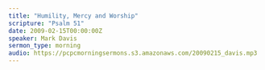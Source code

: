 ```yaml
---
title: "Humility, Mercy and Worship"
scripture: "Psalm 51"
date: 2009-02-15T00:00:00Z
speaker: Mark Davis
sermon_type: morning
audio: https://pcpcmorningsermons.s3.amazonaws.com/20090215_davis.mp3 
---
```



